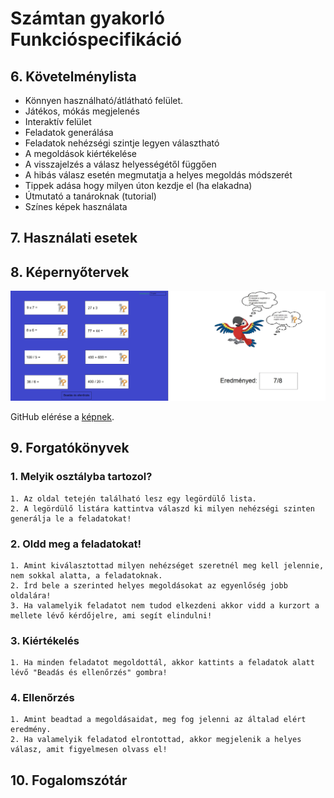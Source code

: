 # Számtan gyakorló Funkcióspecifikáció

## 6. Követelménylista
* Könnyen használható/átlátható felület.
* Játékos, mókás megjelenés
* Interaktív felület
* Feladatok generálása
* Feladatok nehézségi szintje legyen választható
* A megoldások kiértékelése
* A visszajelzés a válasz helyességétől függően
* A hibás válasz esetén megmutatja a helyes megoldás módszerét
* Tippek adása hogy milyen úton kezdje el (ha elakadna)
* Útmutató a tanároknak (tutorial)
* Színes képek használata

## 7. Használati esetek

## 8. Képernyőtervek
![Képernyőterv az alkalmazásról](/Doc/images/plan_image.jpg)

GitHub elérése a [képnek](https://github.com/HPeti/SZFM_2021_10_TeamBFK/blob/master/Doc/images/plan_image.jpg).

## 9. Forgatókönyvek
### 1. Melyik osztályba tartozol?
    1. Az oldal tetején található lesz egy legördülő lista.
    2. A legördülő listára kattintva válaszd ki milyen nehézségi szinten generálja le a feladatokat!

### 2. Oldd meg a feladatokat!
    1. Amint kiválasztottad milyen nehézséget szeretnél meg kell jelennie, nem sokkal alatta, a feladatoknak.
    2. Írd bele a szerinted helyes megoldásokat az egyenlőség jobb oldalára!
    3. Ha valamelyik feladatot nem tudod elkezdeni akkor vidd a kurzort a mellete lévő kérdőjelre, ami segít elindulni!

### 3. Kiértékelés
    1. Ha minden feladatot megoldottál, akkor kattints a feladatok alatt lévő "Beadás és ellenőrzés" gombra!

### 4. Ellenőrzés
    1. Amint beadtad a megoldásaidat, meg fog jelenni az általad elért eredmény.
    2. Ha valamelyik feladatod elrontottad, akkor megjelenik a helyes válasz, amit figyelmesen olvass el!

## 10. Fogalomszótár

